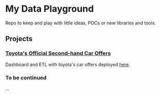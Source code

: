 # My Data Playground

Repo to keep and play with little ideas, POCs or new libraries and tools.

## Projects

### [Toyota's Official Second-hand Car Offers](toyota-ocasion/)

Dashboard and ETL with toyota's car offers deployed [here](https://toyota-ocasion-spain.streamlit.app/).

### To be continued

...
